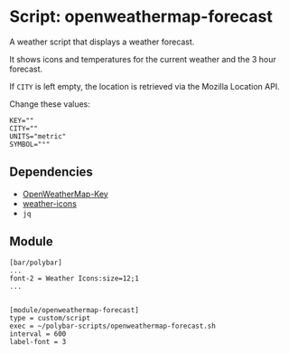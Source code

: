 # Script: openweathermap-forecast

A weather script that displays a weather forecast.

It shows icons and temperatures for the current weather and the 3 hour forecast.

If `CITY` is left empty, the location is retrieved via the Mozilla Location API.  

Change these values:
```
KEY=""
CITY=""
UNITS="metric"
SYMBOL="°"
```


## Dependencies

* [OpenWeatherMap-Key](https://openweathermap.org/appid)
* [weather-icons](https://github.com/erikflowers/weather-icons)
* `jq`


## Module

```
[bar/polybar]
...
font-2 = Weather Icons:size=12;1
...


[module/openweathermap-forecast]
type = custom/script
exec = ~/polybar-scripts/openweathermap-forecast.sh
interval = 600
label-font = 3
```
